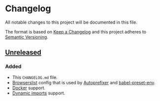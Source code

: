 # Changelog

All notable changes to this project will be documented in this file.

The format is based on [Keep a Changelog](http://keepachangelog.com/en/1.0.0/) and this project adheres to [Semantic Versioning](http://semver.org/spec/v2.0.0.html).

## [Unreleased]

### Added

* This `CHANGELOG.md` file.
* [Browserslist](https://github.com/ai/browserslist) config that is used by [Autoprefixer](https://github.com/postcss/autoprefixer) and [babel-preset-env](https://babeljs.io/env/).
* [Docker](https://www.docker.com/) support.
* [Dynamic imports](https://webpack.js.org/guides/code-splitting/#dynamic-imports) support.

[Unreleased]: https://github.com/racse1/web-starter/commits/master
